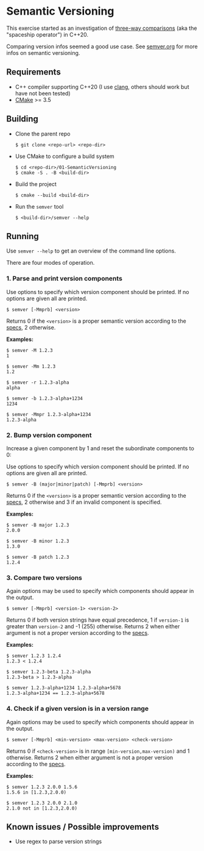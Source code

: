 # Semantic Versioning

This exercise started as an investigation of [three-way comparisons](https://en.cppreference.com/w/cpp/language/operator_comparison#Three-way_comparison) (aka the "spaceship operator") in C++20.

Comparing version infos seemed a good use case. See [semver.org](https://semver.org) for more infos on semantic versioning.

## Requirements

- C++ compiler supporting C++20 (I use [clang](https://clang.llvm.org), others should work but have not been tested)
- [CMake](https://cmake.org) >= 3.5

## Building

- Clone the parent repo
  ```console
  $ git clone <repo-url> <repo-dir>
  ```
- Use CMake to configure a build system
  ```console
  $ cd <repo-dir>/01-SemanticVersioning
  $ cmake -S . -B <build-dir>
  ```
- Build the project
  ```console
  $ cmake --build <build-dir>
  ```
- Run the `semver` tool
  ```console
  $ <build-dir>/semver --help
  ```

## Running

Use `semver --help` to get an overview of the command line options.

There are four modes of operation.

### 1. Parse and print version components

Use options to specify which version component should be printed. If no options are given all are printed.
```console
$ semver [-Mmprb] <version>
```
Returns 0 if the `<version>` is a proper semantic version according to the [specs](https://semver.org/#semantic-versioning-specification-semver), 2 otherwise.

**Examples:**
```console
$ semver -M 1.2.3
1

$ semver -Mm 1.2.3
1.2

$ semver -r 1.2.3-alpha
alpha

$ semver -b 1.2.3-alpha+1234
1234

$ semver -Mmpr 1.2.3-alpha+1234
1.2.3-alpha
```

### 2. Bump version component

Increase a given component by 1 and reset the subordinate components to 0:

Use options to specify which version component should be printed. If no options are given all are printed.
```console
$ semver -B (major|minor|patch) [-Mmprb] <version>
```
Returns 0 if the `<version>` is a proper semantic version according to the [specs](https://semver.org/#semantic-versioning-specification-semver), 2 otherwise and 3 if an invalid component is specified.

**Examples:**
```console
$ semver -B major 1.2.3
2.0.0

$ semver -B minor 1.2.3
1.3.0

$ semver -B patch 1.2.3
1.2.4
```

### 3. Compare two versions

Again options may be used to specify which components should appear in the output.
```console
$ semver [-Mmprb] <version-1> <version-2>
```
Returns 0 if both version strings have equal precedence, 1 if `version-1` is greater than `version-2` and -1 (255) otherwise. Returns 2 when either argument is not a proper version according to the [specs](https://semver.org/#semantic-versioning-specification-semver).

**Examples:**
```console
$ semver 1.2.3 1.2.4
1.2.3 < 1.2.4

$ semver 1.2.3-beta 1.2.3-alpha
1.2.3-beta > 1.2.3-alpha

$ semver 1.2.3-alpha+1234 1.2.3-alpha+5678
1.2.3-alpha+1234 == 1.2.3-alpha+5678
```

### 4. Check if a given version is in a version range

Again options may be used to specify which components should appear in the output.
```console
$ semver [-Mmprb] <min-version> <max-version> <check-version>
```
Returns 0 if `<check-version>` is in range `[min-version,max-version)` and 1 otherwise. Returns 2 when either argument is not a proper version according to the [specs](https://semver.org/#semantic-versioning-specification-semver).

**Examples:**
```console
$ semver 1.2.3 2.0.0 1.5.6
1.5.6 in [1.2.3,2.0.0)

$ semver 1.2.3 2.0.0 2.1.0
2.1.0 not in [1.2.3,2.0.0)
```

## Known issues / Possible improvements

- Use regex to parse version strings
